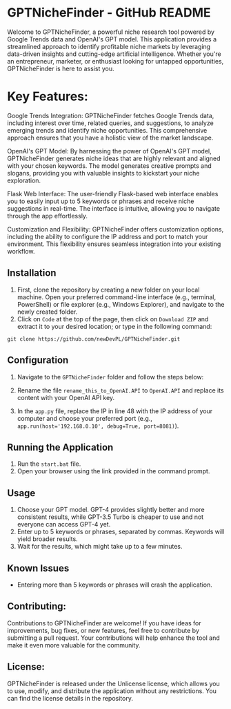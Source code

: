 # GPTNicheFinder - GitHub README

Welcome to GPTNicheFinder, a powerful niche research tool powered by Google Trends data and OpenAI's GPT model. This application provides a streamlined approach to identify profitable niche markets by leveraging data-driven insights and cutting-edge artificial intelligence. Whether you're an entrepreneur, marketer, or enthusiast looking for untapped opportunities, GPTNicheFinder is here to assist you.

# Key Features:

Google Trends Integration: GPTNicheFinder fetches Google Trends data, including interest over time, related queries, and suggestions, to analyze emerging trends and identify niche opportunities. This comprehensive approach ensures that you have a holistic view of the market landscape.

OpenAI's GPT Model: By harnessing the power of OpenAI's GPT model, GPTNicheFinder generates niche ideas that are highly relevant and aligned with your chosen keywords. The model generates creative prompts and slogans, providing you with valuable insights to kickstart your niche exploration.

Flask Web Interface: The user-friendly Flask-based web interface enables you to easily input up to 5 keywords or phrases and receive niche suggestions in real-time. The interface is intuitive, allowing you to navigate through the app effortlessly.

Customization and Flexibility: GPTNicheFinder offers customization options, including the ability to configure the IP address and port to match your environment. This flexibility ensures seamless integration into your existing workflow.

## Installation

1. First, clone the repository by creating a new folder on your local machine. Open your preferred command-line interface (e.g., terminal, PowerShell) or file explorer (e.g., Windows Explorer), and navigate to the newly created folder.
2. Click on `Code` at the top of the page, then click on `Download ZIP` and extract it to your desired location; or type in the following command:

```
git clone https://github.com/newDevPL/GPTNicheFinder.git
```

## Configuration

1. Navigate to the `GPTNicheFinder` folder and follow the steps below:

2. Rename the file `rename_this_to_OpenAI.API` to `OpenAI.API` and replace its content with your OpenAI API key.

3. In the `app.py` file, replace the IP in line 48 with the IP address of your computer and choose your preferred port (e.g., `app.run(host='192.168.0.10', debug=True, port=8081)`).

## Running the Application

1. Run the `start.bat` file.
2. Open your browser using the link provided in the command prompt.

## Usage

1. Choose your GPT model. GPT-4 provides slightly better and more consistent results, while GPT-3.5 Turbo is cheaper to use and not everyone can access GPT-4 yet.
2. Enter up to 5 keywords or phrases, separated by commas. Keywords will yield broader results.
3. Wait for the results, which might take up to a few minutes.

## Known Issues

- Entering more than 5 keywords or phrases will crash the application.

## Contributing:

Contributions to GPTNicheFinder are welcome! If you have ideas for improvements, bug fixes, or new features, feel free to contribute by submitting a pull request. Your contributions will help enhance the tool and make it even more valuable for the community.

## License:

GPTNicheFinder is released under the Unlicense license, which allows you to use, modify, and distribute the application without any restrictions. You can find the license details in the repository.
